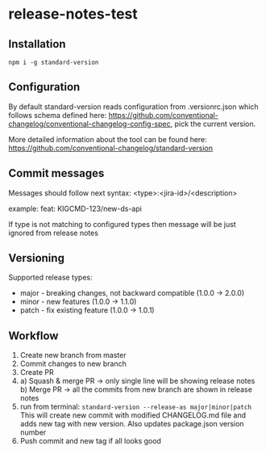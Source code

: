 # release-notes-test

## Installation
```
npm i -g standard-version
```


## Configuration

By default standard-version reads configuration from .versionrc.json which follows schema defined here: https://github.com/conventional-changelog/conventional-changelog-config-spec, pick the current version.

More detailed information about the tool can be found here:
https://github.com/conventional-changelog/standard-version


## Commit messages

Messages should follow next syntax:
\<type>:\<jira-id>/\<description>

example:
feat: KIGCMD-123/new-ds-api

If type is not matching to configured types then message will be just ignored from release notes


## Versioning

Supported release types:
- major - breaking changes, not backward compatible (1.0.0 -> 2.0.0)
- minor - new features (1.0.0 -> 1.1.0)
- patch - fix existing feature (1.0.0 -> 1.0.1)


## Workflow
1. Create new branch from master
2. Commit changes to new branch
3. Create PR
4. a) Squash & merge PR -> only single line will be showing release notes
   b) Merge PR -> all the commits from new branch are shown in release notes
5. run from terminal: ```standard-version --release-as major|minor|patch```
   This will create new commit with modified CHANGELOG.md file and adds new tag with new version. Also updates package.json version number
6. Push commit and new tag if all looks good
